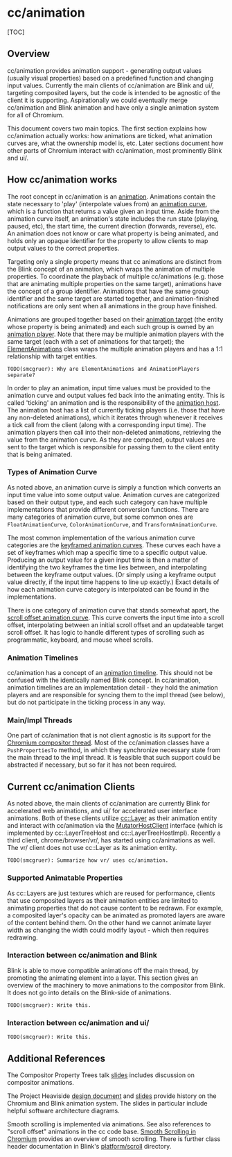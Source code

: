 # cc/animation

[TOC]

## Overview

cc/animation provides animation support - generating output values (usually
visual properties) based on a predefined function and changing input values.
Currently the main clients of cc/animation are Blink and ui/, targeting
composited layers, but the code is intended to be agnostic of the client it is
supporting. Aspirationally we could eventually merge cc/animation and Blink
animation and have only a single animation system for all of Chromium.

This document covers two main topics. The first section explains how
cc/animation actually works: how animations are ticked, what animation curves
are, what the ownership model is, etc. Later sections document how other parts
of Chromium interact with cc/animation, most prominently Blink and ui/.

## How cc/animation works

The root concept in cc/animation is an
[animation](https://codesearch.chromium.org/chromium/src/cc/animation/animation.h).
Animations contain the state necessary to 'play' (interpolate values from) an
[animation curve](https://codesearch.chromium.org/chromium/src/cc/animation/animation_curve.h),
which is a function that returns a value given an input time. Aside from the
animation curve itself, an animation's state includes the run state (playing,
paused, etc), the start time, the current direction (forwards, reverse), etc.
An animation does not know or care what property is being animated, and holds
only an opaque identifier for the property to allow clients to map output values
to the correct properties.

Targeting only a single property means that cc animations are distinct from the
Blink concept of an animation, which wraps the animation of multiple properties.
To coordinate the playback of multiple cc/animations (e.g. those that are
animating multiple properties on the same target), animations have the concept
of a group identifier. Animations that have the same group identifier and the
same target are started together, and animation-finished notifications are only
sent when all animations in the group have finished.

Animations are grouped together based on their
[animation target](https://codesearch.chromium.org/chromium/src/cc/animation/animation_target.h)
(the entity whose property is being animated) and each such group is owned by an
[animation player](https://codesearch.chromium.org/chromium/src/cc/animation/animation_player.h).
Note that there may be multiple animation players with the same target (each
with a set of animations for that target); the
[ElementAnimations](https://codesearch.chromium.org/chromium/src/cc/animation/element_animations.h)
class wraps the multiple animation players and has a 1:1 relationship with
target entities.

`TODO(smcgruer): Why are ElementAnimations and AnimationPlayers separate?`

In order to play an animation, input time values must be provided to the
animation curve and output values fed back into the animating entity. This is
called 'ticking' an animation and is the responsibility of the
[animation host](https://codesearch.chromium.org/chromium/src/cc/animation/animation_host.h).
The animation host has a list of currently ticking players (i.e. those that have
any non-deleted animations), which it iterates through whenever it receives a
tick call from the client (along with a corresponding input time).  The
animation players then call into their non-deleted animations, retrieving the
value from the animation curve.  As they are computed, output values are sent to
the target which is responsible for passing them to the client entity that is
being animated.

### Types of Animation Curve

As noted above, an animation curve is simply a function which converts an input
time value into some output value. Animation curves are categorized based on
their output type, and each such category can have multiple implementations that
provide different conversion functions. There are many categories of animation
curve, but some common ones are `FloatAnimationCurve`, `ColorAnimationCurve`,
and `TransformAnimationCurve`.

The most common implementation of the various animation curve categories are the
[keyframed animation curves](https://codesearch.chromium.org/chromium/src/cc/animation/keyframed_animation_curve.h).
These curves each have a set of keyframes which map a specific time to a
specific output value. Producing an output value for a given input time is then
a matter of identifying the two keyframes the time lies between, and
interpolating between the keyframe output values. (Or simply using a keyframe
output value directly, if the input time happens to line up exactly.) Exact
details of how each animation curve category is interpolated can be found in the
implementations.

There is one category of animation curve that stands somewhat apart, the
[scroll offset animation curve](https://codesearch.chromium.org/chromium/src/cc/animation/scroll_offset_animation_curve.h).
This curve converts the input time into a scroll offset, interpolating between
an initial scroll offset and an updateable target scroll offset. It has logic to
handle different types of scrolling such as programmatic, keyboard, and mouse
wheel scrolls.

### Animation Timelines

cc/animation has a concept of an
[animation timeline](https://codesearch.chromium.org/chromium/src/cc/animation/animation_timeline.h).
This should not be confused with the identically named Blink concept. In
cc/animation, animation timelines are an implementation detail - they hold the
animation players and are responsible for syncing them to the impl thread (see
below), but do not participate in the ticking process in any way.

### Main/Impl Threads

One part of cc/animation that is not client agnostic is its support for the
[Chromium compositor thread](https://codesearch.chromium.org/chromium/src/cc/README.md).
Most of the cc/animation classes have a `PushPropertiesTo` method, in which they
synchronize necessary state from the main thread to the impl thread. It is
feasible that such support could be abstracted if necessary, but so far it has
not been required.

## Current cc/animation Clients

As noted above, the main clients of cc/animation are currently Blink for
accelerated web animations, and ui/ for accelerated user interface animations.
Both of these clients utilize
[cc::Layer](https://codesearch.chromium.org/chromium/src/cc/layers/layer.h)
as their animation entity and interact with cc/animation via the
[MutatorHostClient](https://codesearch.chromium.org/chromium/src/cc/trees/mutator_host_client.h)
interface (which is implemented by cc::LayerTreeHost and cc::LayerTreeHostImpl).
Recently a third client, chrome/browser/vr/, has started using cc/animations as
well. The vr/ client does not use cc::Layer as its animation entity.

`TODO(smcgruer): Summarize how vr/ uses cc/animation.`

### Supported Animatable Properties

As cc::Layers are just textures which are reused for performance, clients that
use composited layers as their animation entities are limited to animating
properties that do not cause content to be redrawn. For example, a composited
layer's opacity can be animated as promoted layers are aware of the content
behind them.  On the other hand we cannot animate layer width as changing the
width could modify layout - which then requires redrawing.

### Interaction between cc/animation and Blink

Blink is able to move compatible animations off the main thread, by promoting
the animating element into a layer. This section gives an overview of the
machinery to move animations to the compositor from Blink. It does not go into
details on the Blink-side of animations.

`TODO(smcgruer): Write this.`

### Interaction between cc/animation and ui/

`TODO(smcgruer): Write this.`

## Additional References

The Compositor Property Trees talk [slides](https://goo.gl/U4wXpW)
includes discussion on compositor animations.

The Project Heaviside [design document](https://goo.gl/pWaWyv)
and [slides](https://goo.gl/iFpk4R) provide history on the Chromium
and Blink animation system. The slides in particular include helpful
software architecture diagrams.

Smooth scrolling is implemented via animations. See also references to
"scroll offset" animations in the cc code
base. [Smooth Scrolling in Chromium](https://goo.gl/XXwAwk) provides
an overview of smooth scrolling. There is further class header
documentation in
Blink's
[platform/scroll](https://codesearch.chromium.org/chromium/src/third_party/WebKit/Source/platform/scroll/)
directory.
